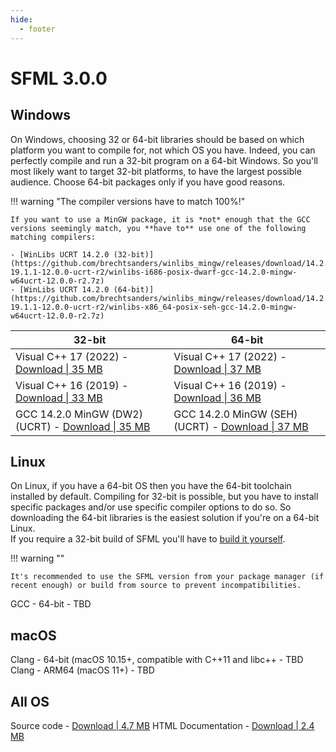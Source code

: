 ```yaml
---
hide:
  - footer
---
```


# SFML 3.0.0

## Windows

On Windows, choosing 32 or 64-bit libraries should be based on which platform you want to compile for, not which OS you have. Indeed, you can perfectly compile and run a 32-bit program on a 64-bit Windows. So you'll most likely want to target 32-bit platforms, to have the largest possible audience. Choose 64-bit packages only if you have good reasons.

!!! warning "The compiler versions have to match 100%!"

    If you want to use a MinGW package, it is *not* enough that the GCC versions seemingly match, you **have to** use one of the following matching compilers:  
    
    - [WinLibs UCRT 14.2.0 (32-bit)](https://github.com/brechtsanders/winlibs_mingw/releases/download/14.2.0posix-19.1.1-12.0.0-ucrt-r2/winlibs-i686-posix-dwarf-gcc-14.2.0-mingw-w64ucrt-12.0.0-r2.7z)
    - [WinLibs UCRT 14.2.0 (64-bit)](https://github.com/brechtsanders/winlibs_mingw/releases/download/14.2.0posix-19.1.1-12.0.0-ucrt-r2/winlibs-x86_64-posix-seh-gcc-14.2.0-mingw-w64ucrt-12.0.0-r2.7z)

| 32-bit                                                                                                                                 | 64-bit                                                                                                                                 |
| -------------------------------------------------------------------------------------------------------------------------------------- | -------------------------------------------------------------------------------------------------------------------------------------- |
| Visual C++ 17 (2022) - [Download &#124; 35 MB](https://www.sfml-dev.org/files/SFML-3.0.0-windows-vc17-32-bit.zip)                      | Visual C++ 17 (2022) - [Download &#124; 37 MB](https://www.sfml-dev.org/files/SFML-3.0.0-windows-vc17-64-bit.zip)                      |
| Visual C++ 16 (2019) - [Download &#124; 33 MB](https://www.sfml-dev.org/files/SFML-3.0.0-windows-vc16-32-bit.zip)                      | Visual C++ 16 (2019) - [Download &#124; 36 MB](https://www.sfml-dev.org/files/SFML-3.0.0-windows-vc16-64-bit.zip)                      |
| GCC 14.2.0 MinGW (DW2) (UCRT) - [Download &#124; 35 MB](https://www.sfml-dev.org/files/SFML-3.0.0-windows-gcc-14.2.0-mingw-32-bit.zip) | GCC 14.2.0 MinGW (SEH) (UCRT) - [Download &#124; 37 MB](https://www.sfml-dev.org/files/SFML-3.0.0-windows-gcc-14.2.0-mingw-64-bit.zip) |

## Linux

On Linux, if you have a 64-bit OS then you have the 64-bit toolchain installed by default. Compiling for 32-bit is possible, but you have to install specific packages and/or use specific compiler options to do so. So downloading the 64-bit libraries is the easiest solution if you're on a 64-bit Linux.  
If you require a 32-bit build of SFML you'll have to [build it yourself](../../tutorials/3.0/getting-started/cmake.md).

!!! warning ""

    It's recommended to use the SFML version from your package manager (if recent enough) or build from source to prevent incompatibilities.

GCC - 64-bit - TBD

## macOS

Clang - 64-bit (macOS 10.15+, compatible with C++11 and libc++ - TBD  
Clang - ARM64 (macOS 11+) - TBD


## All OS

Source code - [Download &#124; 4.7 MB](https://www.sfml-dev.org/files/SFML-3.0.0-sources.zip)
HTML Documentation - [Download &#124; 2.4 MB](https://www.sfml-dev.org/files/SFML-3.0.0-doc.zip)